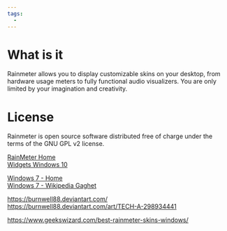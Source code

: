 ```yaml
---
tags:
  - 
---
```

# What is it
Rainmeter allows you to display customizable skins on your desktop, from hardware usage meters to fully functional audio visualizers.
You are only limited by your imagination and creativity.
# License
Rainmeter is open source software distributed free of charge under the terms of the GNU GPL v2 license.

[RainMeter Home](https://www.rainmeter.net/)  
[Widgets Windows 10 ](http://link)   

[Windows 7 - Home](http://win7gadgets.com/)  
[Windows 7 - Wikipedia Gaghet](http://win7gadgets.com/search/wikipedia.html)

https://burnwell88.deviantart.com/
https://burnwell88.deviantart.com/art/TECH-A-298934441

https://www.geekswizard.com/best-rainmeter-skins-windows/